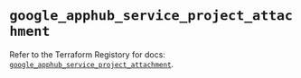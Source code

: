# `google_apphub_service_project_attachment`

Refer to the Terraform Registory for docs: [`google_apphub_service_project_attachment`](https://registry.terraform.io/providers/hashicorp/google-beta/5.26.0/docs/resources/google_apphub_service_project_attachment).

